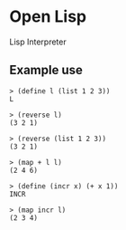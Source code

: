 # Open Lisp
Lisp Interpreter

## Example use
```Lisp
> (define l (list 1 2 3))
L

> (reverse l)
(3 2 1)

> (reverse (list 1 2 3))
(3 2 1)

> (map + l l)
(2 4 6)

> (define (incr x) (+ x 1))
INCR

> (map incr l)
(2 3 4)
```
